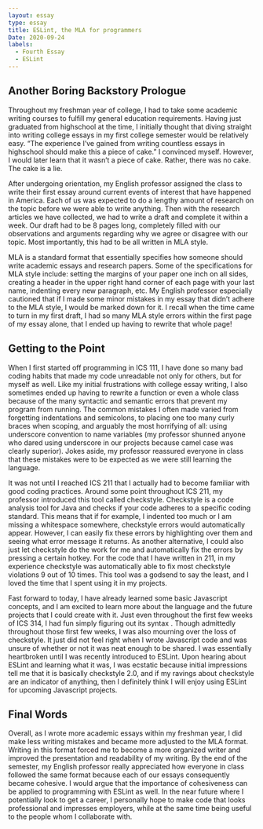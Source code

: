 ```yaml
---
layout: essay
type: essay
title: ESLint, the MLA for programmers
Date: 2020-09-24
labels:
  - Fourth Essay
  - ESLint
---
```


## Another Boring Backstory Prologue

Throughout my freshman year of college, I had to take some academic writing courses to fulfill my general education requirements. Having just graduated from highschool at the time, I initially thought that diving straight into writing college essays in my first college semester would be relatively easy. “The experience I’ve gained from writing countless essays in highschool should make this a piece of cake.” I convinced myself. However, I would later learn that it wasn’t a piece of cake. Rather, there was no cake. The cake is a lie. 

After undergoing orientation, my English professor assigned the class to write their first essay around current events of interest that have happened in America. Each of us was expected to do a lengthy amount of research on the topic before we were able to write anything. Then with the research articles we have collected, we had to write a draft and complete it within a week. Our draft had to be 8 pages long, completely filled with our observations and arguments regarding why we agree or disagree with our topic. Most importantly, this had to be all written in MLA style. 

MLA is a standard format that essentially specifies how someone should write academic essays and research papers. Some of the specifications for MLA style include: setting the margins of your paper one inch on all sides,  creating a header in the upper right hand corner of each page with your last name, indenting every new paragraph, etc. My English professor especially cautioned that if I made some minor mistakes in my essay that didn’t adhere to the MLA style, I would be marked down for it. I recall when the time came to turn in my first draft, I had so many MLA style errors within the first page of my essay alone, that I ended up having to rewrite that whole page!

## Getting to the Point

When I first started off programming in ICS 111, I have done so many bad coding habits that made my code unreadable not only for others, but for myself as well. Like my initial frustrations with college essay writing, I also sometimes ended up having to rewrite a function or even a whole class because of the many syntactic and semantic errors that prevent my program from running. The common mistakes I often made varied from forgetting indentations and semicolons, to placing one too many curly braces when scoping, and arguably the most horrifying of all: using underscore convention to name variables (my professor shunned anyone who dared using underscore in our projects because camel case was clearly superior). Jokes aside, my professor reassured everyone in class that these mistakes were to be expected as we were still learning the language. 

It was not until I reached ICS 211 that I actually had to become familiar with good coding practices. Around some point throughout ICS 211, my professor introduced this tool called checkstyle. Checkstyle is a code analysis tool for Java and checks if your code adheres to a specific coding standard. This means that if for example, I indented too much or I am missing a whitespace somewhere, checkstyle errors would automatically appear. However, I can easily fix these errors by highlighting over them and seeing what error message it returns. As another alternative, I could also just let checkstyle do the work for me and automatically fix the errors by pressing a certain hotkey. For the code that I have written in 211, in my experience checkstyle was automatically able to fix most checkstyle violations 9 out of 10 times. This tool was a godsend to say the least, and I loved the time that I spent using it in my projects.

Fast forward to today, I have already learned some basic Javascript concepts, and I am excited to learn more about the language and the future projects that I could create with it. Just even throughout the first few weeks of ICS 314, I had fun simply figuring out its syntax . Though admittedly throughout those first few weeks, I was also mourning over the loss of checkstyle. It just did not feel right when I wrote Javascript code and was unsure of whether or not it was neat enough to be shared. I was essentially heartbroken until I was recently introduced to ESLint. Upon hearing about ESLint and learning what it was, I was ecstatic because initial impressions tell me that it is basically checkstyle 2.0, and if my ravings about checkstyle are an indicator of anything, then I definitely think I will enjoy using ESLint for upcoming Javascript projects.

## Final Words

Overall, as I wrote more academic essays within my freshman year, I did make less writing mistakes and became more adjusted to the MLA format. Writing in this format forced me to become a more organized writer and improved the presentation and readability of my writing. By the end of the semester, my English professor really appreciated how everyone in class followed the same format because each of our essays consequently became cohesive. I would argue that the importance of cohesiveness can be applied to programming with ESLint as well. In the near future where I potentially look to get a career, I personally hope to make code that looks professional and impresses employers, while at the same time being useful to the people whom I collaborate with.








 
